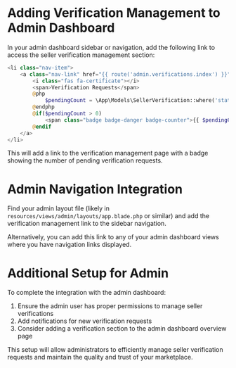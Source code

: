 # Adding Verification Management to Admin Dashboard

In your admin dashboard sidebar or navigation, add the following link to access the seller verification management section:

```php
<li class="nav-item">
    <a class="nav-link" href="{{ route('admin.verifications.index') }}">
        <i class="fas fa-certificate"></i>
        <span>Verification Requests</span>
        @php
            $pendingCount = \App\Models\SellerVerification::where('status', 'pending')->count();
        @endphp
        @if($pendingCount > 0)
            <span class="badge badge-danger badge-counter">{{ $pendingCount }}</span>
        @endif
    </a>
</li>
```

This will add a link to the verification management page with a badge showing the number of pending verification requests.

# Admin Navigation Integration

Find your admin layout file (likely in `resources/views/admin/layouts/app.blade.php` or similar) and add the verification management link to the sidebar navigation.

Alternatively, you can add this link to any of your admin dashboard views where you have navigation links displayed.

# Additional Setup for Admin

To complete the integration with the admin dashboard:

1. Ensure the admin user has proper permissions to manage seller verifications
2. Add notifications for new verification requests
3. Consider adding a verification section to the admin dashboard overview page

This setup will allow administrators to efficiently manage seller verification requests and maintain the quality and trust of your marketplace. 